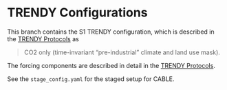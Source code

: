 # TRENDY Configurations

This branch contains the S1 TRENDY configuration, which is described in the [TRENDY Protocols](https://blogs.exeter.ac.uk/trendy/protocol/) as

> CO2 only (time-invariant “pre-industrial” climate and land use mask).

The forcing components are described in detail in the [TRENDY Protocols](https://blogs.exeter.ac.uk/trendy/protocol/).

See the ```stage_config.yaml``` for the staged setup for CABLE.
